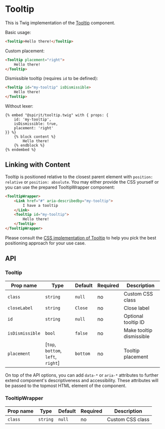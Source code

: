 # Tooltip

This is Twig implementation of the [Tooltip] component.

Basic usage:

```html
<Tooltip>Hello there!</Tooltip>
```

Custom placement:

```html
<Tooltip placement="right">
    Hello there!
</Tooltip>
```

Dismissible tooltip (requires `id` to be defined):

```html
<Tooltip id="my-tooltip" isDismissible>
    Hello there!
</Tooltip>
```

Without lexer:

```twig
{% embed "@spirit/tooltip.twig" with { props: {
    id: 'my-tooltip',
    isDismissible: true,
    placement: 'right'
}} %}
    {% block content %}
        Hello there!
    {% endblock %}
{% endembed %}
```

## Linking with Content

Tooltip is positioned relative to the closest parent element with
`position: relative` or `position: absolute`. You may either provide the CSS
yourself or you can use the prepared TooltipWrapper component:

```html
<TooltipWrapper>
    <Link href="#" aria-describedby="my-tooltip">
        I have a tooltip
    </Link>
    <Tooltip id="my-tooltip">
        Hello there!
    </Tooltip>
</TooltipWrapper>
```

Please consult the [CSS implementation of Tooltip][Tooltip] to help you pick the
best positioning approach for your use case.

## API

### Tooltip

| Prop name         | Type                               | Default   | Required | Description              |
|-------------------|------------------------------------|-----------|----------|--------------------------|
| `class`           | `string`                           | `null`    | no       | Custom CSS class         |
| `closeLabel`      | `string`                           | `Close`   | no       | Close label              |
| `id`              | `string`                           | `null`    | no       | Optional tooltip ID      |
| `isDismissible`   | `bool`                             | `false`   | no       | Make tooltip dismissible |
| `placement`       | [`top`, `bottom`, `left`, `right`] | `bottom`  | no       | Tooltip placement        |

On top of the API options, you can add `data-*` or `aria-*` attributes to
further extend component's descriptiveness and accessibility. These attributes
will be passed to the topmost HTML element of the component.

### TooltipWrapper

| Prop name         | Type                             | Default  | Required | Description              |
|-------------------|----------------------------------|----------|----------|--------------------------|
| `class`           | `string`                         | `null`   | no       | Custom CSS class         |

[Tooltip]: https://github.com/lmc-eu/spirit-design-system/tree/main/packages/web/src/scss/components/Tooltip
